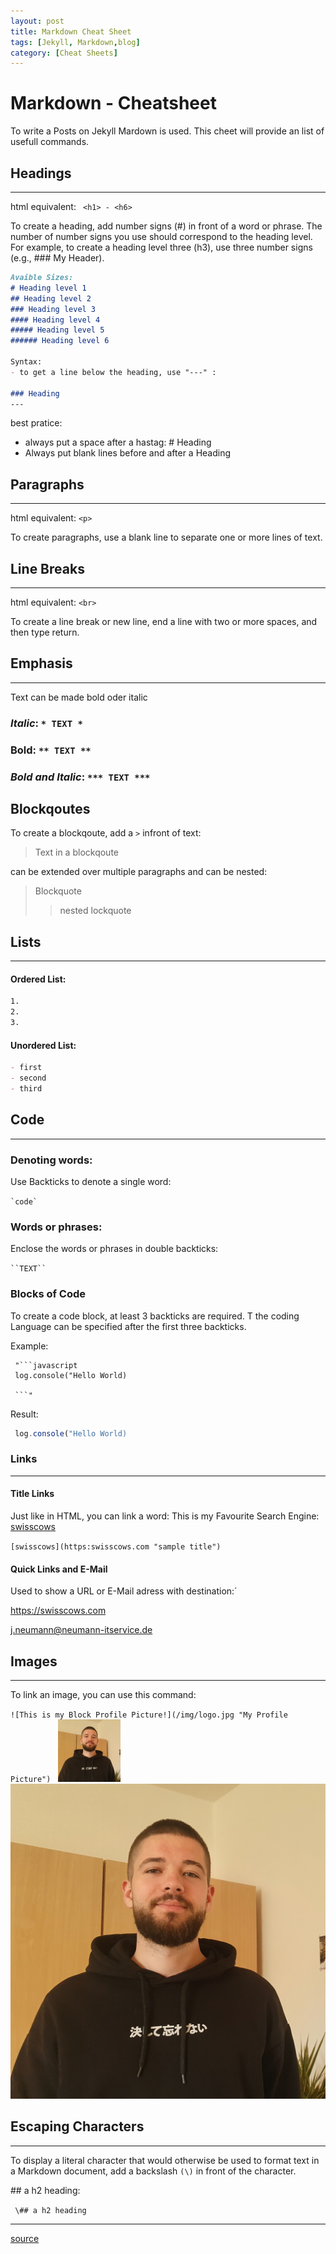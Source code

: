 ```yaml
---
layout: post
title: Markdown Cheat Sheet
tags: [Jekyll, Markdown,blog]
category: [Cheat Sheets]
---
```


# Markdown - Cheatsheet

To write a Posts on Jekyll Mardown is used. This cheet will provide an list of usefull commands.

## Headings
---

html equivalent: ``` <h1> - <h6>```

To create a heading, add number signs (#) in front of a word or phrase. The number of number signs you use should correspond to the heading level. For example, to create a heading level three (h3), use three number signs (e.g., ### My Header).


```markdown
Avaible Sizes:
# Heading level 1
## Heading level 2
### Heading level 3
#### Heading level 4
##### Heading level 5
###### Heading level 6

Syntax:
- to get a line below the heading, use "---" :

### Heading
---
```

best pratice:
- always put a space after a hastag: # Heading
- Always put blank lines before and after a Heading

## Paragraphs
---

html equivalent:
``` <p> ```

To create paragraphs, use a blank line to separate one or more lines of text.

## Line Breaks
---

html equivalent:
``` <br> ```

To create a line break or new line, end a line with two or more spaces, and then type return.

## Emphasis

---
Text can be made bold oder italic

### *Italic*: `* TEXT *`

### **Bold**: `** TEXT **`

### ***Bold and Italic***: `*** TEXT ***`

## Blockqoutes

To create a blockqoute, add a `>` infront of text:
> Text in a blockqoute

can be extended over multiple paragraphs and can be nested:
> Blockquote
>> nested lockquote

## Lists
---

#### Ordered List:

```Markdown
1.
2.
3.
```
#### Unordered List:

```Markdown
- first 
- second
- third
```

## Code
---
### Denoting words:

Use Backticks to denote a single word:

`` `code` ``

### Words or phrases:

Enclose the words or phrases in double backticks:

``` ``TEXT`` ``` 

### Blocks of Code

To create a code block, at least 3 backticks are required. T
the coding Language can be specified after the first three backticks.

Example:
```
 "```javascript
 log.console("Hello World)
 
 ```"
 ```
 
 Result:

 ```javascript
  log.console("Hello World)
  ```


### Links
---

#### Title Links
Just like in HTML, you can link a word: 
This is my Favourite Search Engine: [swisscows](https:swisscows.com "sample title")

`` [swisscows](https:swisscows.com "sample title") ``

#### Quick Links and E-Mail

Used to show a URL or E-Mail adress with destination:´

<https://swisscows.com>

<j.neumann@neumann-itservice.de>


## Images
---

To link an image, you can use this command:

``![This is my Block Profile Picture!](/img/logo.jpg "My Profile Picture") ``
<img src="/img/logo.jpg" width="100" height="100">
![This is my Block Profile Picture!](/img/logo.jpg "My Profile Picture")

## Escaping Characters
---
To display a literal character that would otherwise be used to format text in a Markdown document, add a backslash `(\)` in front of the character.

\## a h2 heading:

`` \## a h2 heading``

---
[source](https://www.markdownguide.org/basic-syntax#emphasis)

